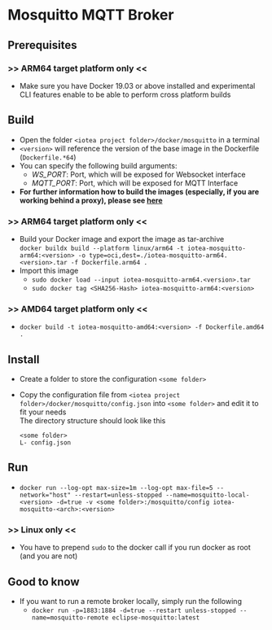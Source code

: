 <!---
  Copyright (c) 2021 Bosch.IO GmbH

  This Source Code Form is subject to the terms of the Mozilla Public
  License, v. 2.0. If a copy of the MPL was not distributed with this
  file, You can obtain one at https://mozilla.org/MPL/2.0/.

  SPDX-License-Identifier: MPL-2.0
-->

# Mosquitto MQTT Broker

## Prerequisites

### >> ARM64 target platform only <<

- Make sure you have Docker 19.03 or above installed and experimental CLI features enable to be able to perform cross platform builds

## Build

- Open the folder `<iotea project folder>/docker/mosquitto` in a terminal
- `<version>` will reference the version of the base image in the Dockerfile (`Dockerfile.*64`)
- You can specify the following build arguments:
  - _WS\_PORT_: Port, which will be exposed for Websocket interface
  - _MQTT\_PORT_: Port, which will be exposed for MQTT Interface
- __For further information how to build the images (especially, if you are working behind a proxy), please see [here](../README.md)__

### >> ARM64 target platform only <<

- Build your Docker image and export the image as tar-archive<br>
  `docker buildx build --platform linux/arm64 -t iotea-mosquitto-arm64:<version> -o type=oci,dest=./iotea-mosquitto-arm64.<version>.tar -f Dockerfile.arm64 .`
- Import this image
  - `sudo docker load --input iotea-mosquitto-arm64.<version>.tar`
  - `sudo docker tag <SHA256-Hash> iotea-mosquitto-arm64:<version>`

### >> AMD64 target platform only <<

- `docker build -t iotea-mosquitto-amd64:<version> -f Dockerfile.amd64 .`

## Install

- Create a folder to store the configuration `<some folder>`
- Copy the configuration file from `<iotea project folder>/docker/mosquitto/config.json` into `<some folder>` and edit it to fit your needs<br>
  The directory structure should look like this<br>

  ```code
  <some folder>
  L- config.json
  ```

## Run

- `docker run --log-opt max-size=1m --log-opt max-file=5 --network="host" --restart=unless-stopped --name=mosquitto-local-<version> -d=true -v <some folder>:/mosquitto/config iotea-mosquitto-<arch>:<version>`

### >> Linux only <<

- You have to prepend `sudo` to the docker call if you run docker as root (and you are not)

## Good to know

- If you want to run a remote broker locally, simply run the following
  - `docker run -p=1883:1884 -d=true --restart unless-stopped --name=mosquitto-remote eclipse-mosquitto:latest`

